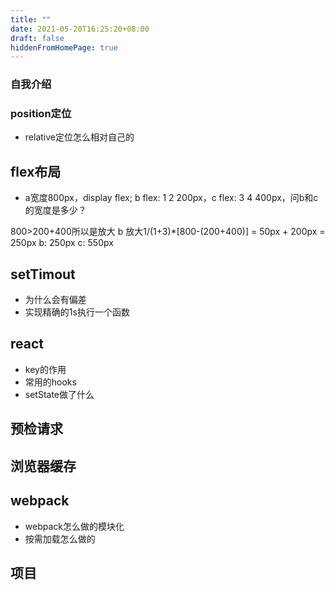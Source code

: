 ```yaml
---
title: ""
date: 2021-05-20T16:25:20+08:00
draft: false
hiddenFromHomePage: true
---
```


### 自我介绍


### position定位

- relative定位怎么相对自己的

## flex布局

- a宽度800px，display flex; b flex: 1 2 200px，c flex: 3 4 400px，问b和c的宽度是多少？

800>200+400所以是放大
b 放大1/(1+3)*[800-(200+400)] = 50px + 200px = 250px
b: 250px
c: 550px


## setTimout 

- 为什么会有偏差
- 实现精确的1s执行一个函数
  
## react 

- key的作用
- 常用的hooks
- setState做了什么
  
## 预检请求

## 浏览器缓存

## webpack

- webpack怎么做的模块化
- 按需加载怎么做的

## 项目